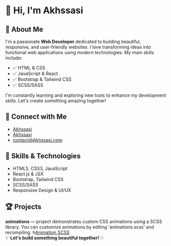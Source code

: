 <!DOCTYPE html>
<html lang="en">
<head>
  <meta charset="UTF-8" />
  <meta name="viewport" content="width=device-width, initial-scale=1.0" />
  <h1>👋 Hi, I'm Akhssasi</h1>

  <div class="section">
    <h2>🌟 About Me</h2>
    <p>
      I'm a passionate <strong>Web Developer</strong> dedicated to building beautiful, responsive, and user-friendly websites. I love transforming ideas into functional web applications using modern technologies. My main skills include:
    </p>
    <ul>
      <li>✅ HTML &amp; CSS</li>
      <li>✅ JavaScript &amp; React</li>
      <li>✅ Bootstrap &amp; Tailwind CSS</li>
      <li>✅ SCSS/SASS</li>
    </ul>
    <p>
      I'm constantly learning and exploring new tools to enhance my development skills. Let's create something amazing together!
    </p>
  </div>

  <div class="section">
    <h2>🚀 Connect with Me</h2>
    <ul>
      <li><a href="https://github.com/Akhssasi" target="_blank">Akhssasi</a></li>
      <li><a href="https://linkedin.com/in/yourprofile" target="_blank">Akhssasi</a></li>
      <li><a href="mailto:contact@Akhssasi.com">contact@Akhssasi.com</a></li>
    </ul>
  </div>

  <div class="section">
    <h2>🎯 Skills & Technologies</h2>
    <ul>
      <li>HTML5, CSS3, JavaScript</li>
      <li>React.js &amp; JSX</li>
      <li>Bootstrap, Tailwind CSS</li>
      <li>SCSS/SASS</li>
      <li>Responsive Design &amp; UI/UX</li>
    </ul>
  </div>

  <div class="section projects">
    <h2>🏆 Projects</h2>
    <div class="project">
      <strong>animations </strong> — project demonstrates custom CSS animations using a SCSS library. You can customize animations by editing 'animations.scss' and recompiling. h<a href="ttps://github.com/Akhssasi/SCSSAnimation ">Animation SCSS</a>
    </div>

  </div>

  <div class="footer">
    ✨ <strong>Let's build something beautiful together!</strong> ✨
  </div>

</body>
</html>
